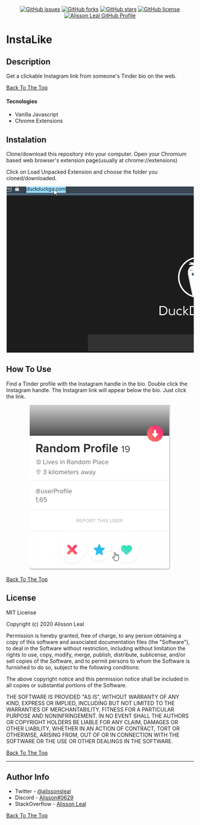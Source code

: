 <p align="center">
    <a href="https://github.com/Alissonsleal/InstaLike/issues"><img alt="GitHub issues" src="https://img.shields.io/github/issues/Alissonsleal/InstaLike?color=sucess&style=flat-square"></a>
    <a href="https://github.com/Alissonsleal/InstaLike/network"><img alt="GitHub forks" src="https://img.shields.io/github/forks/Alissonsleal/InstaLike?color=sucess&style=flat-square"></a>
    <a href="https://github.com/Alissonsleal/InstaLike/stargazers"><img alt="GitHub stars" src="https://img.shields.io/github/stars/Alissonsleal/InstaLike?color=sucess&style=flat-square"></a>
    <a href="https://github.com/Alissonsleal/InstaLike/blob/master/LICENSE"><img alt="GitHub license" src="https://img.shields.io/github/license/Alissonsleal/InstaLike?color=sucess&style=flat-square"></a>
    <a href="https://github.com/Alissonsleal/"><img alt="Alisson Leal GitHub Profile" src="https://img.shields.io/badge/made%20by-Alisson%20Leal-sucess?style=flat-square&logo=appveyor"></a>
</p>

# InstaLike
## Description

Get a clickable Instagram link from someone's Tinder bio on the web.

[Back To The Top](#InstaLike)

#### Tecnologies

- Vanilla Javascript
- Chrome Extensions

## Instalation

Clone/download this repository into your computer.
Open your Chromium based web browser's extension page(usually at chrome://extensions)

Click on Load Unpacked Extension and choose the folder you cloned/downloaded.

<p align="center">
<img src="./instalation.gif" alt="Instalation" >
</p>

## How To Use

Find a Tinder profile with the Instagram handle in the bio.
Double click the Instagram handle.
The Instagram link will appear below the bio.
Just click the link.

<p align="center">
<img src="./usage.gif" alt="Usage" >
</p>

[Back To The Top](#Reddit-API-to-JSON)

## License

MIT License

Copyright (c) 2020 Alisson Leal

Permission is hereby granted, free of charge, to any person obtaining a copy
of this software and associated documentation files (the "Software"), to deal
in the Software without restriction, including without limitation the rights
to use, copy, modify, merge, publish, distribute, sublicense, and/or sell
copies of the Software, and to permit persons to whom the Software is
furnished to do so, subject to the following conditions:

The above copyright notice and this permission notice shall be included in all
copies or substantial portions of the Software.

THE SOFTWARE IS PROVIDED "AS IS", WITHOUT WARRANTY OF ANY KIND, EXPRESS OR
IMPLIED, INCLUDING BUT NOT LIMITED TO THE WARRANTIES OF MERCHANTABILITY,
FITNESS FOR A PARTICULAR PURPOSE AND NONINFRINGEMENT. IN NO EVENT SHALL THE
AUTHORS OR COPYRIGHT HOLDERS BE LIABLE FOR ANY CLAIM, DAMAGES OR OTHER
LIABILITY, WHETHER IN AN ACTION OF CONTRACT, TORT OR OTHERWISE, ARISING FROM,
OUT OF OR IN CONNECTION WITH THE SOFTWARE OR THE USE OR OTHER DEALINGS IN THE
SOFTWARE.

[Back To The Top](#read-me-template)

---

## Author Info

- Twitter - [@alissonsleal](https://twitter.com/alissonsleal)
- Discord - [Alisson#0629](https://discord.com/)
- StackOverflow - [Alisson Leal](https://stackoverflow.com/users/14122260/alisson-leal)

[Back To The Top](#read-me-template)
